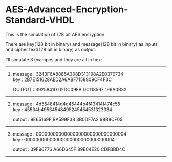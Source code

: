 # AES-Advanced-Encryption-Standard-VHDL

This is the simulation of 128 bit AES encryption.

There are key(128 bit in binary) and message(128 bit in binary) as inputs and cipher text(128 bit in binary) as output.     

I'll simulate 3 exampes and they are all in hex:     

-------------------------------------------------------------     

1)   message : 3243F6A8885A308D313198A2E0370734     
     key     : 2B7E151628AED2A6ABF7158809CF4F3C     
	 
	 OUTPUT  : 3925841D 02DC09FB DC118597 196A0B32     
	 
-------------------------------------------------------------     
	 
2)  message  : 4d5548414d4d45444b4f43414f474c55     
    key      : 45534b49534548495245454531323334     
	      
	output   : 9E65169F BA599F38 3B0DF7A2 98B8CF05     
	
-------------------------------------------------------------     
	
3)  message  : 00000000000000000000000000000004     
    key      : 00000000000000000000000000000004     
	
	output   : 39F96776 A66D645F 89E04E20 CDFBBD4C     
	
-------------------------------------------------------------     
